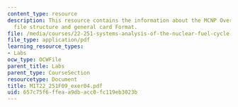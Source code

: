 ```yaml
---
content_type: resource
description: This resource contains the information about the MCNP Overview, input
  file structure and general card Format.
file: /media/courses/22-251-systems-analysis-of-the-nuclear-fuel-cycle-fall-2009/657c75f6ffeaa9dbacc0fc119eb3023b_MIT22_251F09_exer04.pdf
file_type: application/pdf
learning_resource_types:
- Labs
ocw_type: OCWFile
parent_title: Labs
parent_type: CourseSection
resourcetype: Document
title: MIT22_251F09_exer04.pdf
uid: 657c75f6-ffea-a9db-acc0-fc119eb3023b
---
```

